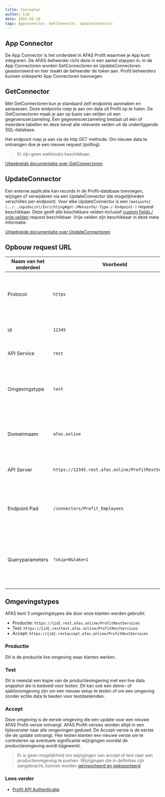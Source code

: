 ```yaml
---
title: Concepten
author: CLN
date: 2024-02-18
tags: Appconnector, GetConnector, UpdateConnector
---
```

## App Connector

De App Connector is het onderdeel in AFAS Profit waarmee je  App kunt integreren. De AFAS-beheerder richt deze in een aantal stappen in. In de App Connectoren worden GetConnectoren en UpdateConnectoren geautoriseerd en hier maakt de beheerder de token aan. Profit beheerders kunnen onbeperkt App Connectoren toevoegen.

## GetConnector

Met GetConnectoren kun je standaard zelf endpoints aanmaken en aanpassen. Deze endpoints roep je aan om data uit Profit op te halen. De GetConnectoren maak je aan op basis van velden uit een gegevensverzameling. Een gegevensverzameling bestaat uit één of meerdere tabellen en deze bevat alle relevante velden uit de onderliggende SQL-database.

Het endpoint roep je aan via de http GET methode. Om nieuwe data te ontvangen doe je een nieuwe request (polling).

>Er zijn geen webhooks beschikbaar.  

[Uitgebreide documentatie over GetConnectoren](https://help.afas.nl/help/NL/SE/App_Cnnctr_Get.htm)

## UpdateConnector

Een externe applicatie kan records in de Profit-database toevoegen, wijzigen of verwijderen via een UpdateConnector (de mogelijkheden verschillen per endpoint). Voor elke UpdateConnector is een `[metainfo](../../apidoc/nl/Inrichting#get-/Metainfo/-Type-/-Endpoint-)` request beschikbaar. Deze geeft alle beschikbare velden inclusief [custom fields / vrije velden](./custom-fields) request beschikbaar. Vrije velden zijn beschikbaar in deze meta informatie.

[Uitgebreide documentatie over UpdateConnectoren](https://help.afas.nl/help/NL/SE/App_Cnr_Rest_Update.htm)

## Opbouw request URL

Naam van het onderdeel | Voorbeeld                                            | Beschrijving                                                                                                          |
-----------------------|------------------------------------------------------|-----------------------------------------------------------------------------------------------------------------------|
Protocol               | `https`                                              | Specificeert het protocol of schema dat wordt gebruikt om met de server te communiceren.                              |
id                     | `12345`                                              | Specificeert het AFAS domein van de klant.                                                                            |
API Service            | `rest`                                               | Specificeert de webservice die wordt gebruikt.                                                                        |
Omgevingstype          | `test`                                               | Specificeert het omgevingstype dat wordt gebruikt. Dit kan leeg [] zijn voor `Productie`, `Test` en `Accept`            |
Domeinnaam             | `afas.online`                                        | Identificeert de server of het systeem waarop de API of dienst wordt gehost.                                          |
API Server             | `https://12345.rest.afas.online/ProfitRestServices`  | Identificeert de server waar het request op wordt uitgevoerd.                                                         |
Endpoint Pad           | `/connectors/Profit_Employees`                       | Geeft de specifieke bron of bewerking aan die op de server moet worden benaderd.                                      |
Queryparameters        | `?skip=0&take=1`                                     | Een reeks van sleutel-waarde paren die volgen na een vraagteken (?) om extra informatie door te geven met het verzoek.|

## Omgevingstypes

AFAS kent 3 omgevingstypes die door onze klanten worden gebruikt:

- Productie: `https://{id}.rest.afas.online/ProfitRestServices`
- Test:  `https://{id}.resttest.afas.online/ProfitRestServices`
- Accept: `https://{id}.restaccept.afas.online/ProfitRestServices`

### Productie

Dit is de productie live omgeving waar klanten werken.

### Test

Dit is meestal een kopie van de productieomgeving met een live data snapshot die is bedoeld voor testen. Dit kan ook een demo- of sjablonomgeving zijn om een nieuwe setup te testen of om een omgeving zonder echte data te bieden voor testdoeleinden.

### Accept

Deze omgeving is de eerste omgeving die een update voor een nieuwe AFAS Profit-versie ontvangt. AFAS Profit-versies worden altijd in een tijdsvenster naar alle omgevingen geduwd. De Accept-versie is de eerste die de update ontvangt. Hier testen klanten een nieuwe versie om te controleren op eventuele significante wijzigingen voordat de productieomgeving wordt bijgewerkt.

> Er is geen mogelijkheid om wijzigingen van accept of test naar een productieomgeving te pushen. Wijzigingen die in definities zijn aangebracht, kunnen worden [geïmporteerd en geëxporteerd](https://help.afas.nl/help/NL/SE/App_Cnnctr_ImpExp.htm).

### Lees verder

- [Profit API Authenticatie](./authentication)
